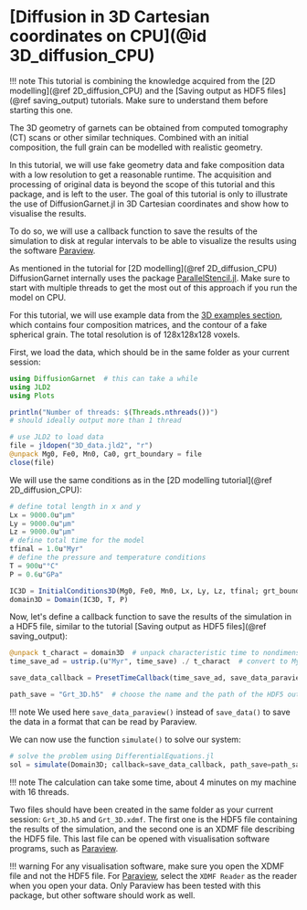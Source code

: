 # [Diffusion in 3D Cartesian coordinates on CPU](@id 3D_diffusion_CPU)

!!! note
    This tutorial is combining the knowledge acquired from the [2D modelling](@ref 2D_diffusion_CPU) and the [Saving output as HDF5 files](@ref saving_output) tutorials. Make sure to understand them before starting this one.

The 3D geometry of garnets can be obtained from computed tomography (CT) scans or other similar techniques. Combined with an initial composition, the full grain can be modelled with realistic geometry.

In this tutorial, we will use fake geometry data and fake composition data with a low resolution to get a reasonable runtime. The acquisition and processing of original data is beyond the scope of this tutorial and this package, and is left to the user. The goal of this tutorial is only to illustrate the use of DiffusionGarnet.jl in 3D Cartesian coordinates and show how to visualise the results.

To do so, we will use a callback function to save the results of the simulation to disk at regular intervals to be able to visualize the results using the software [Paraview](https://www.paraview.org/).

As mentioned in the tutorial for [2D modelling](@ref 2D_diffusion_CPU) DiffusionGarnet internally uses the package [ParallelStencil.jl](https://github.com/omlins/ParallelStencil.jl). Make sure to start with multiple threads to get the most out of this approach if you run the model on CPU.

For this tutorial, we will use example data from the [3D examples section](https://github.com/Iddingsite/DiffusionGarnet.jl/tree/main/examples/3D), which contains four composition matrices, and the contour of a fake spherical grain. The total resolution is of 128x128x128 voxels.

First, we load the data, which should be in the same folder as your current session:

```julia
using DiffusionGarnet  # this can take a while
using JLD2
using Plots

println("Number of threads: $(Threads.nthreads())")
# should ideally output more than 1 thread

# use JLD2 to load data
file = jldopen("3D_data.jld2", "r")
@unpack Mg0, Fe0, Mn0, Ca0, grt_boundary = file
close(file)
```
We will use the same conditions as in the [2D modelling tutorial](@ref 2D_diffusion_CPU):

```julia
# define total length in x and y
Lx = 9000.0u"µm"
Ly = 9000.0u"µm"
Lz = 9000.0u"µm"
# define total time for the model
tfinal = 1.0u"Myr"
# define the pressure and temperature conditions
T = 900u"°C"
P = 0.6u"GPa"

IC3D = InitialConditions3D(Mg0, Fe0, Mn0, Lx, Ly, Lz, tfinal; grt_boundary = grt_boundary)
domain3D = Domain(IC3D, T, P)
```

Now, let's define a callback function to save the results of the simulation in a HDF5 file, similar to the tutorial [Saving output as HDF5 files](@ref saving_output):

```julia
@unpack t_charact = domain3D  # unpack characteristic time to nondimensionalise the time for the simulation
time_save_ad = ustrip.(u"Myr", time_save) ./ t_charact  # convert to Myr, remove units, and convert to nondimensional time

save_data_callback = PresetTimeCallback(time_save_ad, save_data_paraview)

path_save = "Grt_3D.h5"  # choose the name and the path of the HDF5 output file (make sure to add .h5 or .hdf5 at the end)
```

!!! note
    We used here `save_data_paraview()` instead of `save_data()` to save the data in a format that can be read by Paraview.

We can now use the function `simulate()` to solve our system:

```julia
# solve the problem using DifferentialEquations.jl
sol = simulate(Domain3D; callback=save_data_callback, path_save=path_save, save_everystep=false, progress=true, progress_steps=1)
```

!!! note
    The calculation can take some time, about 4 minutes on my machine with 16 threads.

Two files should have been created in the same folder as your current session: `Grt_3D.h5` and `Grt_3D.xdmf`. The first one is the HDF5 file containing the results of the simulation, and the second one is an XDMF file describing the HDF5 file. This last file can be opened with visualisation software programs, such as [Paraview](https://www.paraview.org/).

!!! warning
    For any visualisation software, make sure you open the XDMF file and not the HDF5 file. For [Paraview](https://www.paraview.org/), select the `XDMF Reader` as the reader when you open your data. Only Paraview has been tested with this package, but other software should work as well.




